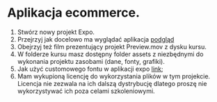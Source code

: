 # Aplikacja ecommerce.

1. Stwórz nowy projekt Expo.
2. Przejrzyj jak docelowo ma wyglądać aplikacja [podgląd](https://codecanyon.net/item/ecommerce-template-react-native/screenshots/22670039?index=0)
3. Obejrzyj też film prezentujący projekt Preview.mov z dysku kursu.
4. W folderze kursu masz dostępny folder assets z niezbędnymi do wykonania projektu zasobami (dane, fonty, grafiki).
5. Jak użyć customowego fontu w aplikacji expo [link](https://docs.expo.dev/versions/latest/sdk/font/);  
6. Mam wykupioną licencję do wykorzystania plików w tym projekcie. Licencja nie zezwala na ich dalszą dystrybucję
dlatego proszę nie wykorzystywać ich poza celami szkoleniowymi.
